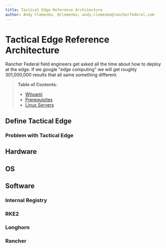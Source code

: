 ```yaml
---
title: Tactical Edge Reference Architecture
author: Andy Clemenko, @clemenko, andy.clemenko@rancherfederal.com
---
```


# Tactical Edge Reference Architecture

Rancher Federal field engineers get asked all the time about how to deploy at the edge. If we google "edge computing" we will get roughly 301,000,000 results that all same something different.


> **Table of Contents**:
>
> * [Whoami](#whoami)
> * [Prerequisites](#prerequisites)
> * [Linux Servers](#linux-servers)



## Define Tactical Edge

### Problem with Tactical Edge

## Hardware

## OS

## Software

### Internal Registry

### RKE2

### Longhorn

### Rancher


